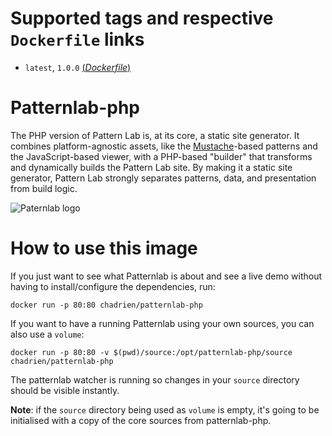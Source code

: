 # Supported tags and respective `Dockerfile` links

* `latest`, `1.0.0` [(*Dockerfile*)](https://github.com/chadrien/docker/blob/87a129093e42fde8ea59d7e0d38136d84648a3e8/patternlab-php/Dockerfile)

# Patternlab-php

The PHP version of Pattern Lab is, at its core, a static site generator. It combines platform-agnostic assets, like the [Mustache](http://mustache.github.io/)-based patterns and the JavaScript-based viewer, with a PHP-based "builder" that transforms and dynamically builds the Pattern Lab site. By making it a static site generator, Pattern Lab strongly separates patterns, data, and presentation from build logic.

![Paternlab logo](http://patternlab.io/assets/icon-atom.svg)

# How to use this image

If you just want to see what Patternlab is about and see a live demo without having to install/configure the dependencies, run:

```
docker run -p 80:80 chadrien/patternlab-php
```

If you want to have a running Patternlab using your own sources, you can also use a `volume`:

```
docker run -p 80:80 -v $(pwd)/source:/opt/patternlab-php/source chadrien/patternlab-php
```

The patternlab watcher is running so changes in your `source` directory should be visible instantly.

**Note**: if the `source` directory being used as `volume` is empty, it's going to be initialised with a copy of the core sources from patternlab-php.